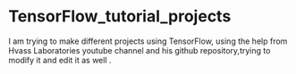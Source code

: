 # TensorFlow_tutorial_projects
I am trying to make different projects using TensorFlow, using the help from Hvass Laboratories youtube channel and his github repository,trying to modify it and edit it as well .

